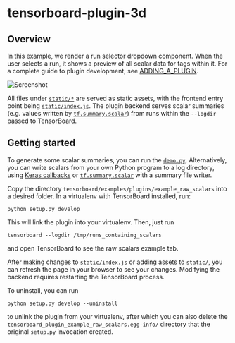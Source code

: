 # tensorboard-plugin-3d

## Overview

In this example, we render a run selector dropdown component. When the user selects a run, it shows a preview of all scalar data for tags within it. For a complete guide to plugin development, see [ADDING_A_PLUGIN](../../../../ADDING_A_PLUGIN.md).

![Screenshot](../../../../docs/images/example_raw_scalars.png "Raw scalars example")

All files under [`static/*`][static-dir] are served as static assets, with the frontend entry point being [`static/index.js`][static-index-js]. The plugin backend serves scalar summaries (e.g. values written by [`tf.summary.scalar`][summary_scalar_docs]) from runs within the `--logdir` passed to TensorBoard.

[static-dir]: ./tensorboard_plugin_example_raw_scalars/static
[static-index-js]: ./tensorboard_plugin_example_raw_scalars/static/index.js
[basic-example-docs]: https://github.com/tensorflow/tensorboard/blob/master/tensorboard/examples/plugins/example_basic/README.md

## Getting started

To generate some scalar summaries, you can run the [`demo.py`](tensorboard_plugin_example/demo.py). Alternatively, you can write scalars from your own Python program to a log directory, using [Keras callbacks][keras_scalars_tutorial] or [`tf.summary.scalar`][summary_scalar_docs] with a summary file writer.

[summary_scalar_docs]: https://www.tensorflow.org/api_docs/python/tf/summary
[keras_scalars_tutorial]: https://www.tensorflow.org/tensorboard/scalars_and_keras

Copy the directory `tensorboard/examples/plugins/example_raw_scalars` into a desired folder. In a virtualenv with TensorBoard installed, run:

```
python setup.py develop
```

This will link the plugin into your virtualenv. Then, just run

```
tensorboard --logdir /tmp/runs_containing_scalars
```

and open TensorBoard to see the raw scalars example tab.

After making changes to [`static/index.js`](./tensorboard_plugin_example_raw_scalars/static/index.js) or adding assets to `static/`, you can refresh the page in your browser to see your changes. Modifying the backend requires restarting the TensorBoard process.

To uninstall, you can run

```
python setup.py develop --uninstall
```

to unlink the plugin from your virtualenv, after which you can also delete the `tensorboard_plugin_example_raw_scalars.egg-info/` directory that the original `setup.py` invocation created.

